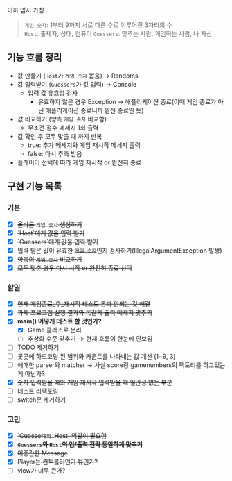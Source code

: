 이하 임시 가칭
> `게임 숫자`: 1부터 9까지 서로 다른 수로 이루어진 3자리의 수  
> `Host`: 출제자, 상대, 컴퓨터
> `Guessers`: 맞추는 사람, 게임하는 사람, 나 자신

## 기능 흐름 정리

- 값 만들기 (`Host`가 `게임 숫자` 뽑음) → Randoms
- 값 입력받기 (`Guessers`가 값 입력) → Console
    - 입력 값 유효성 검사
        - 유효하지 않은 경우 Exception → 애플리케이션 종료(이때 게임 종료가 아닌 애플리케이션 종료니까 완전 종료인 듯)
- 값 비교하기 (양측 `게임 숫자` 비교함)
    - 무조건 점수 메세지 1회 출력
- 값 확인 후 모두 맞출 때 까지 반복
    - true: 추가 메세지와 게임 재시작 메세지 출력
    - false: 다시 추측 받음
- 플레이어 선택에 따라 게임 재시작 or 완전히 종료

## 구현 기능 목록

### 기본

- [x] ~~올바른 `게임 숫자` 생성하기~~
- [x] ~~\`Host`에게 값을 입력 받기~~
- [x] ~~\`Guessers`에게 값을 입력 받기~~
- [x] ~~입력 받은 값이 유효한 `게임 숫자`인지 검사하기(IllegalArgumentException 발생)~~
- [x] ~~양측의 `게임 숫자` 비교하기~~
- [x] ~~모두 맞춘 경우 다시 시작 or 완전히 종료 선택~~

### 할일

- [x] ~~현재 게임종료_후_재시작 테스트 통과 안되는 것 해결~~
- [x] ~~과제 프로그램 실행 결과와 똑같게 출력 메세지 맞추기~~
- [x] **main() 어떻게 테스트 할 것인가?**
    - [x] Game 클래스로 분리
    - [ ] 추상화 수준 맞추기 -> 현재 흐름이 한눈에 안보임
- [ ] TODO 제거하기
- [ ] 곳곳에 하드코딩 된 범위와 카운트를 나타내는 값 개선 (1~9, 3)
- [ ] 애매한 parser와 matcher -> 사실 score랑 gamenumbers의 팩토리를 하고있는게 아닌가?
- [x] ~~숫자 입력받을 때와 게임 재시작 입력받을 때 일관성 없는 부분~~
- [ ] 테스트 리팩토링
- [ ] switch문 제거하기

### 고민

- [x] ~~\`Guessers`와 `Host` 역할이 필요함~~
- [x] ~~**`Guessers`와 `Host`의 입/출력 전략 동일하게 맞추기**~~
- [x] ~~어중간한 Message~~
- [x] ~~Player는 컨트롤러인가 뷰인가?~~
- [ ] view가 너무 큰가?